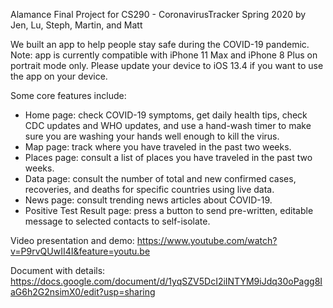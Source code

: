 Alamance Final Project for CS290 - CoronavirusTracker
Spring 2020
by Jen, Lu, Steph, Martin, and Matt

We built an app to help people stay safe during the COVID-19 pandemic.
Note: app is currently compatible with iPhone 11 Max and iPhone 8 Plus on portrait mode only.
Please update your device to iOS 13.4 if you want to use the app on your device.

Some core features include:

*  Home page: check COVID-19 symptoms, get daily health tips, check CDC updates and WHO updates, and use a hand-wash timer to make sure you are washing your hands well enough to kill the virus.
*  Map page: track where you have traveled in the past two weeks.
*  Places page: consult a list of places you have traveled in the past two weeks.
*  Data page: consult the number of total and new confirmed cases, recoveries, and deaths for specific countries using live data.
*  News page: consult trending news articles about COVID-19.
*  Positive Test Result page: press a button to send pre-written, editable message to selected contacts to self-isolate. 

Video presentation and demo:
https://www.youtube.com/watch?v=P9rvQUwII4I&feature=youtu.be

Document with details:
https://docs.google.com/document/d/1yqSZV5DcI2iINTYM9iJdq30oPagg8IaG6h2G2nsimX0/edit?usp=sharing

